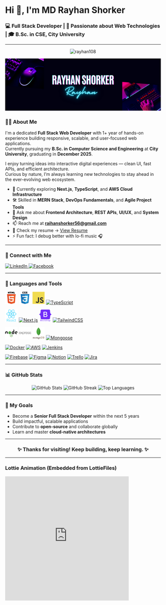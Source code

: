# Hi 👋, I'm MD Rayhan Shorker

### 💻 Full Stack Developer | 🚀 Passionate about Web Technologies | 🎓 B.Sc. in CSE, City University

---

<p align="center">
  <img src="https://komarev.com/ghpvc/?username=rayhan108&label=Profile%20views&color=0e75b6&style=flat" alt="rayhan108" />
</p>

![Header](https://raw.githubusercontent.com/Rayhan108/Rayhan108/main/Rayhan%20Shorker.png)

### 👨‍💻 About Me

I'm a dedicated **Full Stack Web Developer** with 1+ year of hands-on experience building responsive, scalable, and user-focused web applications.  
Currently pursuing my **B.Sc. in Computer Science and Engineering** at **City University**, graduating in **December 2025**.

I enjoy turning ideas into interactive digital experiences — clean UI, fast APIs, and efficient architecture.  
Curious by nature, I’m always learning new technologies to stay ahead in the ever-evolving web ecosystem.

- 🌱 Currently exploring **Next.js**, **TypeScript**, and **AWS Cloud Infrastructure**  
- 🛠 Skilled in **MERN Stack**, **DevOps Fundamentals**, and **Agile Project Tools**  
- 💬 Ask me about **Frontend Architecture**, **REST APIs**, **UI/UX**, and **System Design**  
- 📫 Reach me at **[raihanshorker56@gmail.com](mailto:raihanshorker56@gmail.com)**  
- 📄 Check my resume → [View Resume](https://drive.google.com/file/d/1tYjFon9VDfCZEmxQUTA9LtXqgpQQUn3b/view?usp=sharing)  
- ⚡ Fun fact: I debug better with lo-fi music 🎧  

---

### 🤝 Connect with Me

<p align="left">
  <a href="https://linkedin.com/in/rayhan-shorker" target="_blank">
    <img src="https://cdn.jsdelivr.net/gh/devicons/devicon/icons/linkedin/linkedin-original.svg" alt="LinkedIn" width="40" height="40"/>
  </a>
  <a href="https://fb.com/mdrayhanshorker" target="_blank">
    <img src="https://cdn.jsdelivr.net/gh/devicons/devicon/icons/facebook/facebook-original.svg" alt="Facebook" width="40" height="40"/>
  </a>
</p>

---

### 🧰 Languages and Tools

<p align="left">
  <!-- Core Web -->
  <a href="https://www.w3.org/html/" target="_blank"><img src="https://raw.githubusercontent.com/devicons/devicon/master/icons/html5/html5-original-wordmark.svg" width="40" height="40" alt="HTML5"/></a>
  <a href="https://www.w3schools.com/css/" target="_blank"><img src="https://raw.githubusercontent.com/devicons/devicon/master/icons/css3/css3-original-wordmark.svg" width="40" height="40" alt="CSS3"/></a>
  <a href="https://developer.mozilla.org/en-US/docs/Web/JavaScript" target="_blank"><img src="https://raw.githubusercontent.com/devicons/devicon/master/icons/javascript/javascript-original.svg" width="40" height="40" alt="JavaScript"/></a>
  <a href="https://www.typescriptlang.org/" target="_blank"><img src="https://cdn.jsdelivr.net/gh/devicons/devicon/icons/typescript/typescript-original.svg" width="40" height="40" alt="TypeScript"/></a>

  <!-- Frameworks -->
  <a href="https://react.dev/" target="_blank"><img src="https://raw.githubusercontent.com/devicons/devicon/master/icons/react/react-original-wordmark.svg" width="40" height="40" alt="React"/></a>
  <a href="https://nextjs.org/" target="_blank"><img src="https://cdn.jsdelivr.net/gh/devicons/devicon/icons/nextjs/nextjs-original.svg" width="40" height="40" alt="Next.js"/></a>
  <a href="https://getbootstrap.com" target="_blank"><img src="https://raw.githubusercontent.com/devicons/devicon/master/icons/bootstrap/bootstrap-plain-wordmark.svg" width="40" height="40" alt="Bootstrap"/></a>
  <a href="https://tailwindcss.com/" target="_blank"><img src="https://www.vectorlogo.zone/logos/tailwindcss/tailwindcss-icon.svg" width="40" height="40" alt="TailwindCSS"/></a>

  <!-- Backend -->
  <a href="https://nodejs.org/" target="_blank"><img src="https://raw.githubusercontent.com/devicons/devicon/master/icons/nodejs/nodejs-original-wordmark.svg" width="40" height="40" alt="Node.js"/></a>
  <a href="https://expressjs.com/" target="_blank"><img src="https://raw.githubusercontent.com/devicons/devicon/master/icons/express/express-original-wordmark.svg" width="40" height="40" alt="Express.js"/></a>
  <a href="https://www.mongodb.com/" target="_blank"><img src="https://raw.githubusercontent.com/devicons/devicon/master/icons/mongodb/mongodb-original-wordmark.svg" width="40" height="40" alt="MongoDB"/></a>
  <a href="https://mongoosejs.com/" target="_blank"><img src="https://cdn.jsdelivr.net/gh/devicons/devicon/icons/mongoose/mongoose-original.svg" width="40" height="40" alt="Mongoose"/></a>

  <!-- DevOps / Cloud -->
  <a href="https://www.docker.com/" target="_blank"><img src="https://cdn.jsdelivr.net/gh/devicons/devicon/icons/docker/docker-original-wordmark.svg" width="40" height="40" alt="Docker"/></a>
  <a href="https://aws.amazon.com/" target="_blank"><img src="https://cdn.jsdelivr.net/gh/devicons/devicon/icons/amazonwebservices/amazonwebservices-original-wordmark.svg" width="40" height="40" alt="AWS"/></a>
  <a href="https://www.jenkins.io/" target="_blank"><img src="https://cdn.jsdelivr.net/gh/devicons/devicon/icons/jenkins/jenkins-original.svg" width="40" height="40" alt="Jenkins"/></a>

  <!-- Tools -->
  <a href="https://firebase.google.com/" target="_blank"><img src="https://www.vectorlogo.zone/logos/firebase/firebase-icon.svg" width="40" height="40" alt="Firebase"/></a>
  <a href="https://www.figma.com/" target="_blank"><img src="https://www.vectorlogo.zone/logos/figma/figma-icon.svg" width="40" height="40" alt="Figma"/></a>
  <a href="https://www.notion.so/" target="_blank"><img src="https://www.vectorlogo.zone/logos/notionhq/notionhq-icon.svg" width="40" height="40" alt="Notion"/></a>
  <a href="https://trello.com/" target="_blank"><img src="https://www.vectorlogo.zone/logos/trello/trello-icon.svg" width="40" height="40" alt="Trello"/></a>
  <a href="https://www.atlassian.com/software/jira" target="_blank"><img src="https://www.vectorlogo.zone/logos/atlassian_jira/atlassian_jira-icon.svg" width="40" height="40" alt="Jira"/></a>
</p>

---

### 📊 GitHub Stats
<p align="center">
  <img src="https://github-readme-stats.vercel.app/api?username=rayhan108&show_icons=true&theme=tokyonight" alt="GitHub Stats" />
  <img src="https://github-readme-streak-stats.herokuapp.com/?user=rayhan108&theme=tokyonight" alt="GitHub Streak" />
  <img src="https://github-readme-stats.vercel.app/api/top-langs?username=rayhan108&show_icons=true&layout=compact&theme=tokyonight" alt="Top Languages" />
</p>

---

### 🚀 My Goals
- Become a **Senior Full Stack Developer** within the next 5 years  
- Build impactful, scalable applications  
- Contribute to **open-source** and collaborate globally  
- Learn and master **cloud-native architectures**  

---

<h3 align="center">✨ Thanks for visiting! Keep building, keep learning. ✨</h3>

---

### Lottie Animation (Embedded from LottieFiles)

<iframe src="https://lottiefiles.com/embedded/lottie-animation-link" width="400" height="400" frameborder="0" allowfullscreen></iframe>

